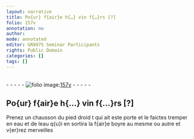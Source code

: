 ```yaml
---
layout: narrative
title: Po{ur} f{air}e h{…} vin f{…}rs [?]
folio: 157v
annotation: no
author:
mode: annotated
editor: GR8975 Seminar Participants
rights: Public Domain
categories: []
tags: []
---
```


 <br/>- - - - - <a href="http://gallica.bnf.fr/ark:/12148/btv1b10500001g/f320.image"><img src="../assets/photo-icon.png" alt="folio image: " style="display:inline-block; margin-bottom:-3px;"/>157v</a> - - - - - <br/> 
## Po{ur} f{air}e h{…} vin f{…}rs [?]

 
<span class="foreign">Prenez un chausson du pied droid t qui ait este porte et le faictes tremper en eau et de leau q{u}i en sortira la f{air}e boyre au mesme ou autre et v{er}rez merveilles</span>
 